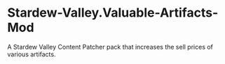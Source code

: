 # Stardew-Valley.Valuable-Artifacts-Mod

A Stardew Valley Content Patcher pack that increases the sell prices of various artifacts.